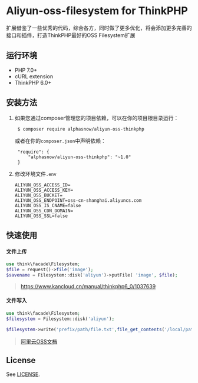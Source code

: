 # Aliyun-oss-filesystem for ThinkPHP

扩展借鉴了一些优秀的代码，综合各方，同时做了更多优化，将会添加更多完善的接口和插件，打造ThinkPHP最好的OSS Filesystem扩展

## 运行环境
- PHP 7.0+
- cURL extension
- ThinkPHP 6.0+

## 安装方法
1. 如果您通过composer管理您的项目依赖，可以在你的项目根目录运行：

        $ composer require alphasnow/aliyun-oss-thinkphp

   或者在你的`composer.json`中声明依赖：

        "require": {
            "alphasnow/aliyun-oss-thinkphp": "~1.0"
        }

2. 修改环境文件`.env`
    ```
    ALIYUN_OSS_ACCESS_ID=
    ALIYUN_OSS_ACCESS_KEY=
    ALIYUN_OSS_BUCKET=
    ALIYUN_OSS_ENDPOINT=oss-cn-shanghai.aliyuncs.com
    ALIYUN_OSS_IS_CNAME=false
    ALIYUN_OSS_CDN_DOMAIN=
    ALIYUN_OSS_SSL=false
    ```

## 快速使用

#### 文件上传
```php
use think\facade\Filesystem;
$file = request()->file('image');
$savename = Filesystem::disk('aliyun')->putFile( 'image', $file);
```

> https://www.kancloud.cn/manual/thinkphp6_0/1037639

#### 文件写入
```php
use think\facade\Filesystem;
$filesystem = Filesystem::disk('aliyun');

$filesystem->write('prefix/path/file.txt',file_get_contents('/local/path/file.txt'));
```

> [阿里云OSS文档](https://help.aliyun.com/document_detail/32099.html?spm=5176.doc31981.6.335.eqQ9dM)

## License
See [LICENSE](LICENSE).